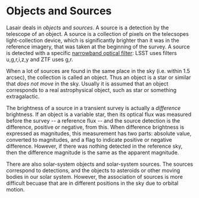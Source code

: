 # Objects and Sources

Lasair deals in *objects* and *sources*. A source is a detection by the telescope of an object. 
A source is a collection of pixels on the telecsopes light-collection device, which is significantly
brighter than it was in the reference imagery, that was taken at the beginning of the survey. 
A source is detected with a specific [narrowband optical filter](https://en.wikipedia.org/wiki/Photometric_system):
LSST uses filters u,g,r,i,z,y and ZTF uses g,r.

When a lot of sources are found in the same place in the sky (i.e. within 1.5 arcsec), 
the collection is called an object.  Thus an object is a star or similar that *does not move* in the sky. 
Usually it is assumed that an object corresponds to a real astrophysical object, such as star or
something extragalactic.

The brightness of a source in a transient survey is actually a *difference* brightness.
If an object is a variable star, then its optical flux was measured before the survey -- 
a reference flux -- and the source detection is the difference, positive or negative, from this.
When difference brightness is expressed as magnitudes, this 
measurement has two parts: absolute value, converted 
to magnitudes, and a flag to indicate positive or negative difference.
However, if there was nothing detected in the reference sky, then the difference magnitude
is the same as the apparent magnitude.

There are also solar-system objects and solar-system sources. The sources correspond to detections, 
and the objects to asteroids or other moving bodies in our solar system. However, the association 
of sources is more difficult becuase that are in different positions in the sky due to orbital motion.
